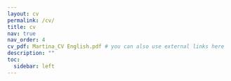 ```yaml
---
layout: cv
permalink: /cv/
title: cv
nav: true
nav_order: 4
cv_pdf: Martina_CV English.pdf # you can also use external links here
description: ""
toc:
  sidebar: left
---
```

